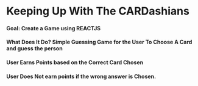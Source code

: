 # Keeping Up With The CARDashians 

#### Goal: Create a Game using REACTJS
#### What Does It Do? Simple Guessing Game for the User To Choose A Card and guess the person
#### User Earns Points based on the Correct Card Chosen
#### User Does Not earn points if the wrong answer is Chosen.
